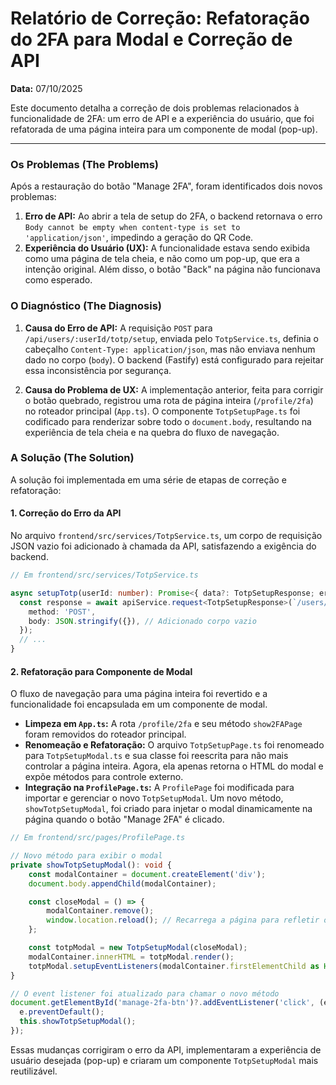 # Relatório de Correção: Refatoração do 2FA para Modal e Correção de API

**Data:** 07/10/2025

Este documento detalha a correção de dois problemas relacionados à funcionalidade de 2FA: um erro de API e a experiência do usuário, que foi refatorada de uma página inteira para um componente de modal (pop-up).

---

### Os Problemas (The Problems)

Após a restauração do botão "Manage 2FA", foram identificados dois novos problemas:

1.  **Erro de API:** Ao abrir a tela de setup do 2FA, o backend retornava o erro `Body cannot be empty when content-type is set to 'application/json'`, impedindo a geração do QR Code.
2.  **Experiência do Usuário (UX):** A funcionalidade estava sendo exibida como uma página de tela cheia, e não como um pop-up, que era a intenção original. Além disso, o botão "Back" na página não funcionava como esperado.

### O Diagnóstico (The Diagnosis)

1.  **Causa do Erro de API:** A requisição `POST` para `/api/users/:userId/totp/setup`, enviada pelo `TotpService.ts`, definia o cabeçalho `Content-Type: application/json`, mas não enviava nenhum dado no corpo (`body`). O backend (Fastify) está configurado para rejeitar essa inconsistência por segurança.

2.  **Causa do Problema de UX:** A implementação anterior, feita para corrigir o botão quebrado, registrou uma rota de página inteira (`/profile/2fa`) no roteador principal (`App.ts`). O componente `TotpSetupPage.ts` foi codificado para renderizar sobre todo o `document.body`, resultando na experiência de tela cheia e na quebra do fluxo de navegação.

### A Solução (The Solution)

A solução foi implementada em uma série de etapas de correção e refatoração:

#### 1. Correção do Erro da API

No arquivo `frontend/src/services/TotpService.ts`, um corpo de requisição JSON vazio foi adicionado à chamada da API, satisfazendo a exigência do backend.

```typescript
// Em frontend/src/services/TotpService.ts

async setupTotp(userId: number): Promise<{ data?: TotpSetupResponse; error?: string }> {
  const response = await apiService.request<TotpSetupResponse>(`/users/${userId}/totp/setup`, {
    method: 'POST',
    body: JSON.stringify({}), // Adicionado corpo vazio
  });
  // ...
}
```

#### 2. Refatoração para Componente de Modal

O fluxo de navegação para uma página inteira foi revertido e a funcionalidade foi encapsulada em um componente de modal.

- **Limpeza em `App.ts`:** A rota `/profile/2fa` e seu método `show2FAPage` foram removidos do roteador principal.
- **Renomeação e Refatoração:** O arquivo `TotpSetupPage.ts` foi renomeado para `TotpSetupModal.ts` e sua classe foi reescrita para não mais controlar a página inteira. Agora, ela apenas retorna o HTML do modal e expõe métodos para controle externo.
- **Integração na `ProfilePage.ts`:** A `ProfilePage` foi modificada para importar e gerenciar o novo `TotpSetupModal`. Um novo método, `showTotpSetupModal`, foi criado para injetar o modal dinamicamente na página quando o botão "Manage 2FA" é clicado.

```typescript
// Em frontend/src/pages/ProfilePage.ts

// Novo método para exibir o modal
private showTotpSetupModal(): void {
    const modalContainer = document.createElement('div');
    document.body.appendChild(modalContainer);

    const closeModal = () => {
        modalContainer.remove();
        window.location.reload(); // Recarrega a página para refletir o novo status do 2FA
    };

    const totpModal = new TotpSetupModal(closeModal);
    modalContainer.innerHTML = totpModal.render();
    totpModal.setupEventListeners(modalContainer.firstElementChild as HTMLElement);
}

// O event listener foi atualizado para chamar o novo método
document.getElementById('manage-2fa-btn')?.addEventListener('click', (e) => {
  e.preventDefault();
  this.showTotpSetupModal();
});
```

Essas mudanças corrigiram o erro da API, implementaram a experiência de usuário desejada (pop-up) e criaram um componente `TotpSetupModal` mais reutilizável.
